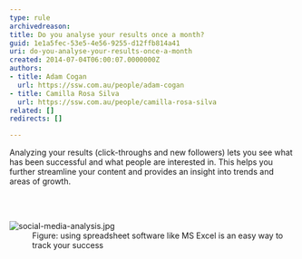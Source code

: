 ```yaml
---
type: rule
archivedreason: 
title: Do you analyse your results once a month?
guid: 1e1a5fec-53e5-4e56-9255-d12ffb814a41
uri: do-you-analyse-your-results-once-a-month
created: 2014-07-04T06:00:07.0000000Z
authors:
- title: Adam Cogan
  url: https://ssw.com.au/people/adam-cogan
- title: Camilla Rosa Silva
  url: https://ssw.com.au/people/camilla-rosa-silva
related: []
redirects: []

---
```



<p>Analyzing your results (click-throughs and new followers) lets you see what has been successful and what people are interested in. This helps you further streamline your content and provides an insight into trends and areas of growth.&#160;<br></p>
<br><excerpt class='endintro'></excerpt><br>
<dl class="image"><dt>​<img src="/PublishingImages/social-media-analysis.jpg" alt="social-media-analysis.jpg" />​</dt><dd>Figure&#58; using spreadsheet software like MS Excel is an easy way to track your success</dd></dl>


